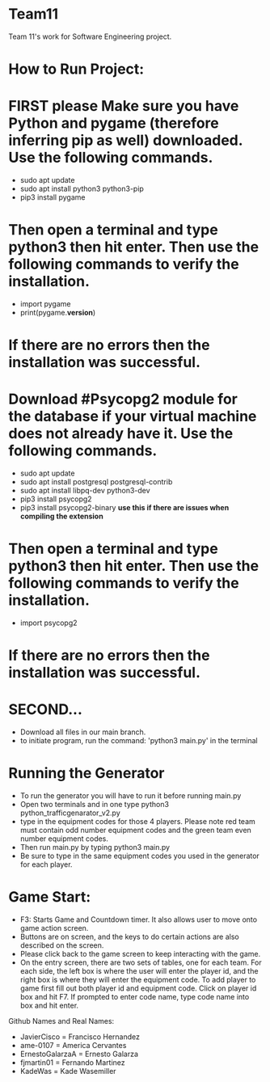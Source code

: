 # Team11
Team 11's work for Software Engineering project.


# How to Run Project:
# FIRST please Make sure you have Python and pygame (therefore inferring pip as well) downloaded. Use the following commands.
- sudo apt update
- sudo apt install python3 python3-pip
- pip3 install pygame

# Then open a terminal and type python3 then hit enter. Then use the following commands to verify the installation.
- import pygame
- print(pygame.__version__)

# If there are no errors then the installation was successful.

# Download #Psycopg2 module for the database if your virtual machine does not already have it. Use the following commands.
- sudo apt update
- sudo apt install postgresql postgresql-contrib
- sudo apt install libpq-dev python3-dev
- pip3 install psycopg2
- pip3 install psycopg2-binary **use this if there are issues when compiling the extension**

# Then open a terminal and type python3 then hit enter. Then use the following commands to verify the installation.
- import psycopg2

# If there are no errors then the installation was successful.

# SECOND...
- Download all files in our main branch.
- to initiate program, run the command: 'python3 main.py' in the terminal


# Running the Generator
- To run the generator you will have to run it before running main.py
- Open two terminals and in one type python3 python_trafficgenarator_v2.py
- type in the equipment codes for those 4 players. Please note red team must contain odd number equipment codes and the green team even number equipment codes.
- Then run main.py by typing python3 main.py
- Be sure to type in the same equipment codes you used in the generator for each player.

# Game Start: 
- F3: Starts Game and Countdown timer. It also allows user to move onto game action screen.
- Buttons are on screen, and the keys to do certain actions are also described on the screen.
- Please click back to the game screen to keep interacting with the game.
- On the entry screen, there are two sets of tables, one for each team. For each side, the left box is where the user will enter the player id, and the right box is where they will enter the equipment code. To add player to game first fill out both player id and equipment code. Click on player id box and hit F7. If prompted to enter code name, type code name into box and hit enter. 

Github Names and Real Names:
- JavierCisco = Francisco Hernandez
- ame-0107 = America Cervantes
- ErnestoGalarzaA = Ernesto Galarza
- fjmartin01 = Fernando Martinez
- KadeWas = Kade Wasemiller
